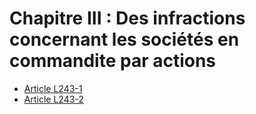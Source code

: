 # Chapitre III : Des infractions concernant les sociétés en commandite par actions

- [Article L243-1](article-l243-1.md)
- [Article L243-2](article-l243-2.md)
